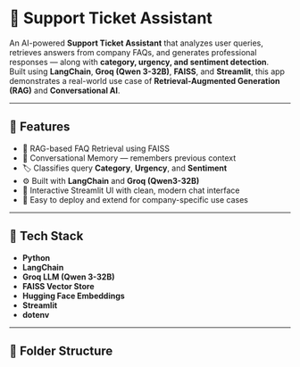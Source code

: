 # 💬 Support Ticket Assistant

An AI-powered **Support Ticket Assistant** that analyzes user queries, retrieves answers from company FAQs, and generates professional responses — along with **category, urgency, and sentiment detection**.  
Built using **LangChain**, **Groq (Qwen 3-32B)**, **FAISS**, and **Streamlit**, this app demonstrates a real-world use case of **Retrieval-Augmented Generation (RAG)** and **Conversational AI**.

---

## 🚀 Features
- 🧠 RAG-based FAQ Retrieval using FAISS  
- 💬 Conversational Memory — remembers previous context  
- 🏷️ Classifies query **Category**, **Urgency**, and **Sentiment**  
- ⚙️ Built with **LangChain** and **Groq (Qwen3-32B)**  
- 🎨 Interactive Streamlit UI with clean, modern chat interface  
- 📁 Easy to deploy and extend for company-specific use cases  

---

## 🧰 Tech Stack
- **Python**
- **LangChain**
- **Groq LLM (Qwen 3-32B)**
- **FAISS Vector Store**
- **Hugging Face Embeddings**
- **Streamlit**
- **dotenv**

---

## 📂 Folder Structure
